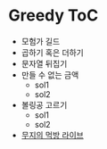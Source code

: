 # Greedy ToC

* 모험가 길드 
* 곱하기 혹은 더하기
* 문자열 뒤집기
* 만들 수 없는 금액
  * sol1
  * sol2
* 볼링공 고르기
  * sol1
  * sol2
* [무지의 먹방 라이브]()




